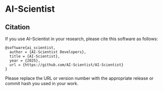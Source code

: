 # AI-Scientist

## Citation

If you use AI-Scientist in your research, please cite this software as follows:

```
@software{ai_scientist,
  author = {AI-Scientist Developers},
  title = {AI-Scientist},
  year = {2025},
  url = {https://github.com/AI-Scientist/AI-Scientist}
}
```

Please replace the URL or version number with the appropriate release or commit hash you used in your work.
